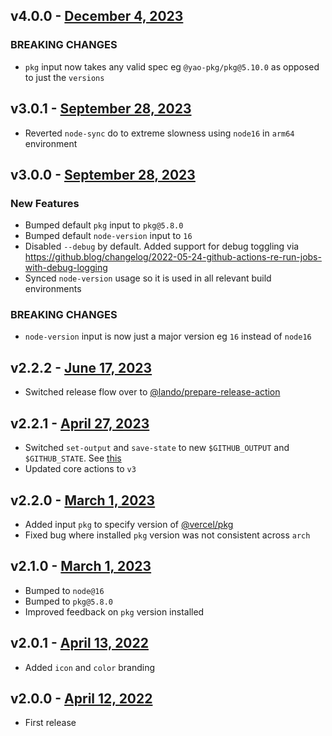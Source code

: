 ## v4.0.0 - [December 4, 2023](https://github.com/lando/pkg-action/releases/tag/v4.0.0)

### **BREAKING CHANGES**

* `pkg` input now takes any valid spec eg `@yao-pkg/pkg@5.10.0` as opposed to just the `versions`

## v3.0.1 - [September 28, 2023](https://github.com/lando/pkg-action/releases/tag/v3.0.1)

* Reverted `node-sync` do to extreme slowness using `node16` in `arm64` environment

## v3.0.0 - [September 28, 2023](https://github.com/lando/pkg-action/releases/tag/v3.0.0)

### New Features

* Bumped default `pkg` input to `pkg@5.8.0`
* Bumped default `node-version` input to `16`
* Disabled `--debug` by default. Added support for debug toggling via https://github.blog/changelog/2022-05-24-github-actions-re-run-jobs-with-debug-logging
* Synced `node-version` usage so it is used in all relevant build environments

### **BREAKING CHANGES**

* `node-version` input is now just a major version eg `16` instead of `node16`

## v2.2.2 - [June 17, 2023](https://github.com/lando/pkg-action/releases/tag/v2.2.2)

* Switched release flow over to [@lando/prepare-release-action](https://github.com/lando/prepare-release-action)

## v2.2.1 - [April 27, 2023](https://github.com/lando/pkg-action/releases/tag/v2.2.1)

* Switched `set-output` and `save-state` to new `$GITHUB_OUTPUT` and `$GITHUB_STATE`. See [this](https://github.blog/changelog/2022-10-11-github-actions-deprecating-save-state-and-set-output-commands/)
* Updated core actions to `v3`

## v2.2.0 - [March 1, 2023](https://github.com/lando/pkg-action/releases/tag/v2.2.0)

* Added input `pkg` to specify version of [@vercel/pkg](https://github.com/vercel/pkg)
* Fixed bug where installed `pkg` version was not consistent across `arch`

## v2.1.0 - [March 1, 2023](https://github.com/lando/pkg-action/releases/tag/v2.1.0)

* Bumped to `node@16`
* Bumped to `pkg@5.8.0`
* Improved feedback on `pkg` version installed

## v2.0.1 - [April 13, 2022](https://github.com/lando/pkg-action/releases/tag/v2.0.1)

* Added `icon` and `color` branding

## v2.0.0 - [April 12, 2022](https://github.com/lando/pkg-action/releases/tag/v2.0.0)

* First release
